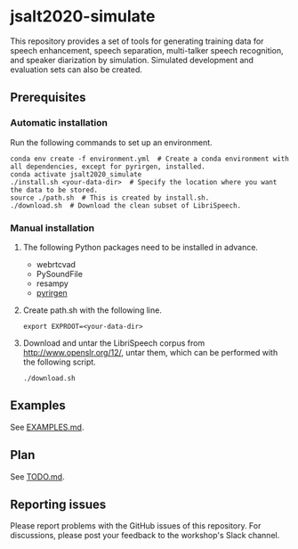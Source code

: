 # jsalt2020-simulate
This repository provides a set of tools for generating training data for speech enhancement, speech separation, multi-talker speech recognition, and speaker diarization by simulation. Simulated development and evaluation sets can also be created. 

## Prerequisites

### Automatic installation

Run the following commands to set up an environment. 
```
conda env create -f environment.yml  # Create a conda environment with all dependencies, except for pyrirgen, installed. 
conda activate jsalt2020_simulate
./install.sh <your-data-dir>  # Specify the location where you want the data to be stored.
source ./path.sh  # This is created by install.sh. 
./download.sh  # Download the clean subset of LibriSpeech. 
```


### Manual installation

1. The following Python packages need to be installed in advance. 
    - webrtcvad
    - PySoundFile
    - resampy
    - [pyrirgen](https://github.com/Marvin182/rir-generator)

2. Create path.sh with the following line. 
    ```
    export EXPROOT=<your-data-dir>
    ```

3. Download and untar the LibriSpeech corpus from http://www.openslr.org/12/, untar them, which can be performed with the following script. 
    ```
    ./download.sh
    ```


## Examples

See [EXAMPLES.md](EXAMPLES.md).

## Plan

See [TODO.md](TODO.md). 


## Reporting issues

Please report problems with the GitHub issues of this repository. For discussions, please post your feedback to the workshop's Slack channel. 

